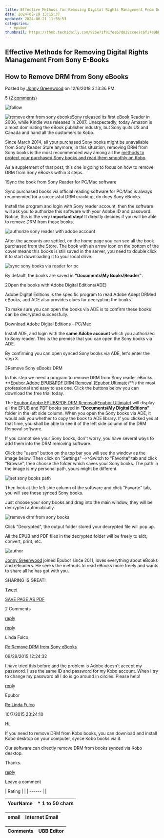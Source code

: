 ```yaml
---
title: Effective Methods for Removing Digital Rights Management From Sony E-Books
date: 2024-08-19 13:15:37
updated: 2024-08-21 11:56:53
categories:
  - epubor
thumbnail: https://thmb.techidaily.com/925e71f91fee67d832ccee7c6f17e9bb429f4160ded041f221da6fa3c4abad49.jpg
---
```


## Effective Methods for Removing Digital Rights Management From Sony E-Books

## How to Remove DRM from Sony eBooks

Posted by [Jonny Greenwood](https://plus.google.com/u/0/+JonnyGreenwood999) on 12/6/2018 3:13:36 PM.

5 [(2 comments)](http://www.epubor.com/#comment-area) 



![follow](http://www.epubor.com/images/follow.png)

![remove drm from sony ebooks](http://www.epubor.com/images/sony-reader-03.jpg)Sony released its first eBook Reader in 2006, while Kindle was released in 2007\. Unexpectedly, today Amazon is almost dominating the eBook publisher industry, but Sony quits US and Canada and hand all the customers to Kobo.

Since March 2014, all your purchased Sony books might be unavailable from Sony Reader Store anymore, in this situation, removing DRM from Sony books is the most recommended way among all the [methods to protect your purchased Sony books and read them smoothly on Kobo](https://tools.techidaily.com/epubor/transfer/).

As a supplement of that post, this one is going to focus on how to remove DRM from Sony eBooks within 3 steps.

1Sync the book from Sony Reader for PC/Mac software

Sync purchased books via official reading software for PC/Mac is always recomended for a successful DRM cracking, do does Sony eBooks.

Install the program and login with Sony reader account, then the software will ask you to authorize this software with your Adobe ID and password. Notice, this is the very **important step**! It directly decides if you will be able to remove DRM from those books.

![authorize sony reader with adobe account](http://www.epubor.com/images/authorize-sony-reader-with-adobe-account.png)

After the accounts are settled, on the home page you can see all the book purchased from the Store. The book with an arrow icon on the bottom of the cover means this books is still saved in the server, you need to double click it to start downloading it to your local drive.

![sync sony books via reader for pc](http://www.epubor.com/images/sony-reader-for-pc.jpg)

By default, the books are saved in **"Documents\\My Books\\Reader"**.

2Open the books with Adobe Digital Editions(ADE)

Adobe Digital Editions is the specific program to read Adobe Adept DRMed eBooks, and ADE also provides clues for decrypting the books.

To make sure you can open the books via ADE is to confirm these books can be decrypted successfully.

[Download Adobe Digital Editions - PC/Mac](http://www.adobe.com/products/digital-editions.html)

Install ADE, and login with the **same Adobe account** which you authorized to Sony reader. This is the premise that you can open the Sony books via ADE.

By confirming you can open synced Sony books via ADE, let's enter the step 3.

3Remove Sony eBooks DRM

In this step we need a program to remove DRM from Sony reader eBooks. **[Epubor Adobe EPUB&PDF DRM Removal (Epubor Ultimate)](https://tools.techidaily.com/epubor/ultimate/)**is the most professional and easy to use one. Click the buttons below you can download the free trial today.

[](https://tools.techidaily.com/epubor/ultimate/) [](https://tools.techidaily.com/epubor/ultimate/) 

The [Epubor Adobe EPUB&PDF DRM Removal(Epubor Ultimate)](https://tools.techidaily.com/epubor/ultimate/) will display all the EPUB and PDF books saved in **"Documents\\My Digital Editions"** folder in the left side column. When you open the Sony books via ADE, it would ask you whether to copy the book to ADE library. If you clicked yes at that time, you shall be able to see it of the left side column of the DRM Removal software.

If you cannot see your Sony books, don't worry, you have several ways to add them into the DRM removing software.

Click the "users" button on the top bar you will see the window as the image below. Then click on "Settings"-->>Switch to "Favorite" tab and click "Browse", then choose the folder which saves your Sony books. The path in the image is my personal path, yours might be different.

![set sony books path](http://www.epubor.com/images/uppic/set-sony-books-path.jpg)

Then look at the left side column of the software and click "Favorte" tab, you will see those synced Sony books.

Just choose your sony books and drag into the main window, they will be decrypted automatically.

![remove drm from sony books](http://www.epubor.com/images/uppic/remove-drm-from-epub.png)

Click "Decrypted", the output folder stored your decrypted file will pop up.

All the EPUB and PDF files in the decrypted folder will be freely to eidt, convert, print, etc.

![author](http://www.epubor.com/images/uppic/jonny.png)

[Jonny Greenwood](https://plus.google.com/u/0/+JonnyGreenwood999) joined Epubor since 2011, loves everything about eBooks and eReaders. He seeks the methods to read eBooks more freely and wants to share all he has got with you.

SHARING IS GREAT!

[Tweet](https://twitter.com/share) 

[SAVE PAGE AS PDF](https://tools.techidaily.com/epubor/products/) 



2 Comments

[reply](https://tools.techidaily.com/epubor/products/) 

[reply](https://tools.techidaily.com/epubor/products/) 

Linda Fulco

[Re:Remove DRM from Sony eBooks](https://tools.techidaily.com/epubor/products/)

09/29/2015 12:24:32

I have tried this before and the problem is Adobe doesn't accept my password. I use the same ID and password for my Kobo account. When I try to change my password all I do is go around in circles. Please help!

[reply](https://tools.techidaily.com/epubor/products/) 

Epubor

[Re:Linda Fulco](https://tools.techidaily.com/epubor/products/)

10/7/2015 23:24:10

Hi,

 If you need to remove DRM from Kobo books, you can download and install Kobo desktop on your computer, synce Kobo books via it. 

 Our software can directly remove DRM from books synced via Kobo desktop.

 Thanks.

[reply](https://tools.techidaily.com/epubor/products/) 

Leave a comment

| Rating |  |
| ------ |  |

| YourName | \*  1 to 50 chars |
| -------- | ----------------- |

| email | Internet Email |
| ----- | -------------- |

| Comments | UBB Editor |
| -------- | ---------- |

<ins class="adsbygoogle"
     style="display:block"
     data-ad-format="autorelaxed"
     data-ad-client="ca-pub-7571918770474297"
     data-ad-slot="1223367746"></ins>



<ins class="adsbygoogle"
     style="display:block"
     data-ad-client="ca-pub-7571918770474297"
     data-ad-slot="8358498916"
     data-ad-format="auto"
     data-full-width-responsive="true"></ins>
